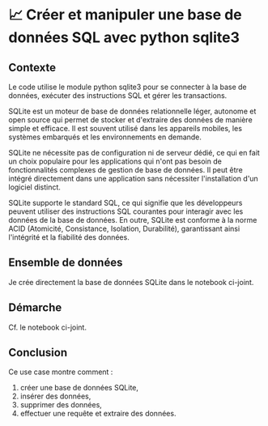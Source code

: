 # 📈 Créer et manipuler une base de données SQL avec python sqlite3



## Contexte

Le code utilise le module python sqlite3 pour se connecter à la base de données, exécuter des instructions SQL et gérer les transactions.

SQLite est un moteur de base de données relationnelle léger, autonome et open source qui permet de stocker et d'extraire des données de manière simple et efficace. Il est souvent utilisé dans les appareils mobiles, les systèmes embarqués et les environnements en demande.

SQLite ne nécessite pas de configuration ni de serveur dédié, ce qui en fait un choix populaire pour les applications qui n'ont pas besoin de fonctionnalités complexes de gestion de base de données. Il peut être intégré directement dans une application sans nécessiter l'installation d'un logiciel distinct.

SQLite supporte le standard SQL, ce qui signifie que les développeurs peuvent utiliser des instructions SQL courantes pour interagir avec les données de la base de données. En outre, SQLite est conforme à la norme ACID (Atomicité, Consistance, Isolation, Durabilité), garantissant ainsi l'intégrité et la fiabilité des données.




## Ensemble de données

Je crée directement la base de données SQLite dans le notebook ci-joint.



## Démarche

Cf. le notebook ci-joint.




## Conclusion

Ce use case montre comment :

1.	créer une base de données SQLite,
2.	insérer des données,
3.  supprimer des données,
4.	effectuer une requête et extraire des données.






